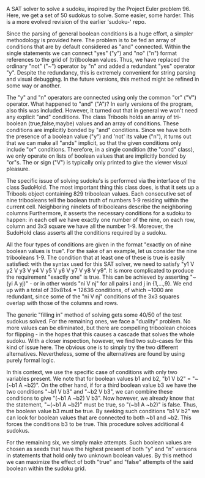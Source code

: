 A SAT solver to solve a sudoku, inspired by the Project Euler problem 96.
Here, we get a set of 50 sudokus to solve. Some easier, some harder.
This is a more evolved revision of the earlier 'sudoku-' repo.

Since the parsing of general boolean conditions is a huge effort, a simpler methodology
is provided here. The problem is to be fed an array of conditions that
are by default considered as "and" connected. Within the single statements
we can connect "yes" ("y") and "no" ("n") format references to the grid of
(tri)boolean values. Thus, we have replaced the ordinary "not" ("~") operator by "n"
and added a redundant "yes" operator "y". Despite the redundancy, this is extremely
convenient for string parsing and visual debugging. In the future versions, this
method might be refined in some way or another.

The "y" and "n" operators are connected using only the common "or" ("V") operator.
What happened to "and" ("A")? In early versions of the program, also this was included.
However, it turned out that in general we won't need any explicit "and" conditions.
The class Tribools holds an array of tri-boolean (true,false,maybe) values and
an array of conditions. These conditions are implicitly bonded by "and" conditions.
Since we have both the presence of a boolean value ("y") and 'not' its value ("n"),
it turns out that we can make all "ands" implicit, so that the given conditions
only include "or" conditions. Therefore, in a single condition (the "cond" class),
we only operate on lists of boolean values that are implicitly bonded by "or"s.
The or sign ("V") is typically only printed to give the viewer visual pleasure.

The specific issue of solving sudoku's is performed via the interface of the class SudoHold.
The most important thing this class does, is that it sets up a Tribools object
containing 829 triboolean values. Each consecutive set of nine tribooleans tell the boolean
truth of numbers 1-9 residing within the current cell. Neighboring ninelets of tribooleans
describe the neighboring columns  Furthermore, it asserts the necessary conditions
for a sudoku to happen: in each cell we have exactly one number of the nine,
on each row, column and 3x3 square we have all the number 1-9. Moreover, the SudoHold
class asserts all the conditions required by a sudoku.

All the four types of conditions are given in the format "exactly on of nine boolean
values is true". For the sake of an example, let us consider the nine tribooleans 1-9.
The condition that at least one of these is true is easily satisfied: with the syntax
used for this SAT solver, we need to satisfy "y1 V y2 V y3 V y4 V y5 V y6 V y7 V y8 V y9".
It is more complicated to produce the requirement "exactly one" is true. This can be
achieved by asserting "~(yi A yj)" - or in other words "ni V nj" for all pairs i and j in
{1,...,9}. We end up with a total of 39x81x4 = 12636 conditions, of which ~1000 are
redundant, since some of the "ni V nj" conditions of the 3x3 squares overlap with
those of the columns and rows.

The generic "filling in" method of solving gets some 40/50 of the test sudokus solved.
For the remaining ones, we face a "duality" problem. No more values can be eliminated,
but there are compelling triboolean choices for flipping - in the hopes that this
causes a cascade that solves the whole sudoku. With a closer inspection, however, we find
two sub-cases for this kind of issue here. The obvious one is to simply try the two
different alternatives. Nevertheless, some of the alternatives are found by using
purely formal logic.

In this context, we use the specific case of conditions with only two variables present.
We note that for boolean values b1 and b2, "b1 V b2" = "~(~b1 A ~b2)". On the other hand,
if for a third boolean value b3 we have the two conditions "~b1 V b3" and "~b2 V b3", we
can combine these conditions to give "(~b1 A ~b2) V b3". Now however, we already know that
the statement, "~(~b1 A ~b2)" must be true, so "(~b1 A ~b2)" is false. Thus, the boolean
value b3 must be true. By seeking such conditions "b1 V b2" we can look for boolean values
that are connected to both ~b1 and ~b2. This forces the conditions b3 to be true. This
procedure solves additional 4 sudokus.

For the remaining six, we simply make attempts. Such boolean values are chosen as seeds that
have the highest present of both "y" and "n" versions in statements that hold only two unknown
boolean values. By this method we can maximize the effect of both "true" and "false" attempts
of the said boolean within the sudoku grid.
